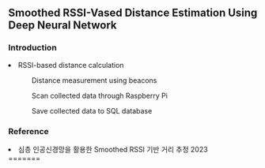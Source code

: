 
## Smoothed RSSI-Vased Distance Estimation Using Deep Neural Network 
### Introduction
<li> RSSI-based distance calculation 
  <ul>
  <ol>Distance measurement using beacons</ol>
  <ol>Scan collected data through Raspberry Pi</ol>
  <ol>Save collected data to SQL database</ol>
  </ul>
</li>


### Reference 
<li> 심층 인공신경망을 활용한 Smoothed RSSI 기반 거리 추정 2023</li>
=======

